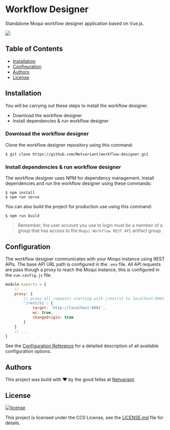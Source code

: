 # Workflow Designer

Standalone Moqui workflow designer application based on Vue.js.

![](screenshot.png)

## Table of Contents

- [Installation](#installation)
- [Configuration](#configuration)
- [Authors](#authors)
- [License](#license)

## Installation

You will be carrying out these steps to install the workflow designer.

* Download the workflow designer
* Install dependencies & run workflow designer

### Download the workflow designer

Clone the workflow designer repository using this command:

```shell
$ git clone https://github.com/Netvariant/workflow-designer.git
```

### Install dependencies & run workflow designer

The workflow designer uses NPM for dependency management. Install dependencies and run the workflow designer using these commands:

```shell
$ npm install
$ npm run serve
```

You can also build the project for production use using this command:

```shell
$ npm run build
```

> Remember, the user account you use to login must be a member of a group that has access to the `Moqui Workflow REST API` artifact group.

## Configuration

The workflow designer communicates with your Moqui instance using REST APIs.
The base API URL path is configured in the `.env` file.
All API requests are pass though a proxy to reach the Moqui instance, this is configured in the `vue.config.js` file.

```javascript
module.exports = {
    // ...
    proxy: {
        // proxy all requests starting with /rest/s1 to localhost:8081
        '/rest/s1': {
            target: 'http://localhost:8081',
            ws: true,
            changeOrigin: true
        }
    }
    // ...
}
```

See the [Configuration Reference](https://cli.vuejs.org/config/) for a detailed description of all available configuration options.

## Authors

This project was build with :heart: by the good fellas at [Netvariant](https://www.netvariant.com).

## License

[![license](http://img.shields.io/badge/license-CC0%201.0%20Universal-blue.svg)](https://github.com/Netvariant/moqui-workflow/blob/master/LICENSE.md)

This project is licensed under the CC0 License, see the [LICENSE.md](LICENSE.md) file for details.
